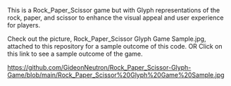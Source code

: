 This is a Rock_Paper_Scissor game but with Glyph representations of the rock, paper, and scissor 
to enhance the visual appeal and user experience for players.

Check out the picture, Rock_Paper_Scissor Glyph Game Sample.jpg, attached to this repository for a sample outcome of this code.
OR
Click on this link to see a sample outcome of the game.

https://github.com/GideonNeutron/Rock_Paper_Scissor-Glyph-Game/blob/main/Rock_Paper_Scissor%20Glyph%20Game%20Sample.jpg
